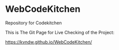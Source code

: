 # WebCodeKitchen
Repository for Codekitchen

This is The Git Page for Live Checking of the Project:

https://kvndw.github.io/WebCodeKitchen/
